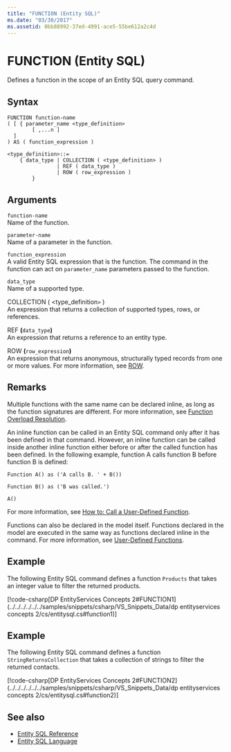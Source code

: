 ```yaml
---
title: "FUNCTION (Entity SQL)"
ms.date: "03/30/2017"
ms.assetid: 0bb88992-37ed-4991-ace5-55be612a2c4d
---
```

# FUNCTION (Entity SQL)
Defines a function in the scope of an Entity SQL query command.  
  
## Syntax  
  
```  
FUNCTION function-name  
( [ { parameter_name <type_definition>   
        [ ,...n ]  
  ]  
) AS ( function_expression )   
  
<type_definition>::=  
    { data_type | COLLECTION ( <type_definition> )   
                | REF ( data_type )   
                | ROW ( row_expression )   
        }   
```  
  
## Arguments  
 `function-name`  
 Name of the function.  
  
 `parameter-name`  
 Name of a parameter in the function.  
  
 `function_expression`  
 A valid Entity SQL expression that is the function. The command in the function can act on `parameter_name` parameters passed to the function.  
  
 `data_type`  
 Name of a supported type.  
  
 COLLECTION ( <type_definition`>` )  
 An expression that returns a collection of supported types, rows, or references.  
  
 REF **(**`data_type`**)**  
 An expression that returns a reference to an entity type.  
  
 ROW **(**`row_expression`**)**  
 An expression that returns anonymous, structurally typed records from one or more values. For more information, see [ROW](../../../../../../docs/framework/data/adonet/ef/language-reference/row-entity-sql.md).  
  
## Remarks  
 Multiple functions with the same name can be declared inline, as long as the function signatures are different. For more information, see [Function Overload Resolution](../../../../../../docs/framework/data/adonet/ef/language-reference/function-overload-resolution-entity-sql.md).  
  
 An inline function can be called in an Entity SQL command only after it has been defined in that command. However, an inline function can be called inside another inline function either before or after the called function has been defined. In the following example, function A calls function B before function B is defined:  
  
 `Function A() as ('A calls B. ' + B())`  
  
 `Function B() as ('B was called.')`  
  
 `A()`  
  
 For more information, see [How to: Call a User-Defined Function](https://docs.microsoft.com/previous-versions/dotnet/netframework-4.0/dd490951(v=vs.100)).  
  
 Functions can also be declared in the model itself. Functions declared in the model are executed in the same way as functions declared inline in the command. For more information, see [User-Defined Functions](../../../../../../docs/framework/data/adonet/ef/language-reference/user-defined-functions-entity-sql.md).  
  
## Example  
 The following Entity SQL command defines a function `Products` that takes an integer value to filter the returned products.  
  
 [!code-csharp[DP EntityServices Concepts 2#FUNCTION1](../../../../../../samples/snippets/csharp/VS_Snippets_Data/dp entityservices concepts 2/cs/entitysql.cs#function1)]  
  
## Example  
 The following Entity SQL command defines a function `StringReturnsCollection` that takes a collection of strings to filter the returned contacts.  
  
 [!code-csharp[DP EntityServices Concepts 2#FUNCTION2](../../../../../../samples/snippets/csharp/VS_Snippets_Data/dp entityservices concepts 2/cs/entitysql.cs#function2)]  
  
## See also
- [Entity SQL Reference](../../../../../../docs/framework/data/adonet/ef/language-reference/entity-sql-reference.md)
- [Entity SQL Language](../../../../../../docs/framework/data/adonet/ef/language-reference/entity-sql-language.md)
